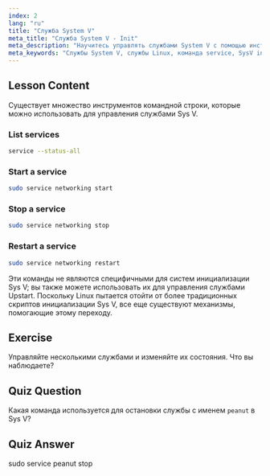 ```yaml
---
index: 2
lang: "ru"
title: "Служба System V"
meta_title: "Служба System V - Init"
meta_description: "Научитесь управлять службами System V с помощью инструментов командной строки. Узнайте, как перечислять, запускать, останавливать и перезапускать службы с помощью этого удобного для новичков руководства по Linux."
meta_keywords: "Службы System V, службы Linux, команда service, SysV init, руководство по Linux, Linux для начинающих, управление службами, руководство по Linux"
---
```


## Lesson Content

Существует множество инструментов командной строки, которые можно использовать для управления службами Sys V.

### List services

```bash
service --status-all
```

### Start a service

```bash
sudo service networking start
```

### Stop a service

```bash
sudo service networking stop
```

### Restart a service

```bash
sudo service networking restart
```

Эти команды не являются специфичными для систем инициализации Sys V; вы также можете использовать их для управления службами Upstart. Поскольку Linux пытается отойти от более традиционных скриптов инициализации Sys V, все еще существуют механизмы, помогающие этому переходу.

## Exercise

Управляйте несколькими службами и изменяйте их состояния. Что вы наблюдаете?

## Quiz Question

Какая команда используется для остановки службы с именем `peanut` в Sys V?

## Quiz Answer

sudo service peanut stop
